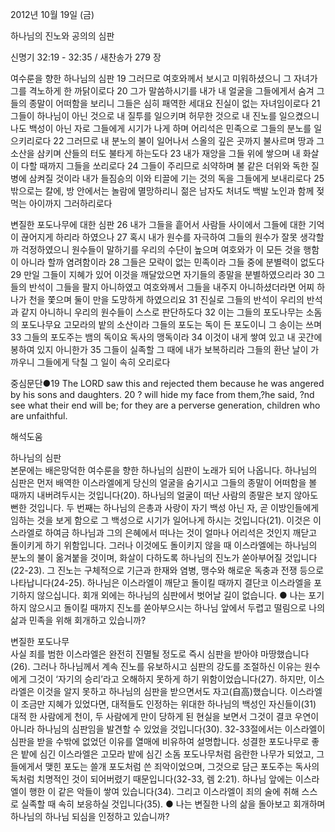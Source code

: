 2012년 10월 19일 (금)

하나님의 진노와 공의의 심판



신명기 32:19 - 32:35 / 새찬송가 279 장


여수룬을 향한 하나님의 심판
19 그러므로 여호와께서 보시고 미워하셨으니 그 자녀가 그를 격노하게 한 까닭이로다 20 그가 말씀하시기를 내가 내 얼굴을 그들에게서 숨겨 그들의 종말이 어떠함을 보리니 그들은 심히 패역한 세대요 진실이 없는 자녀임이로다 21 그들이 하나님이 아닌 것으로 내 질투를 일으키며 허무한 것으로 내 진노를 일으켰으니 나도 백성이 아닌 자로 그들에게 시기가 나게 하며 어리석은 민족으로 그들의 분노를 일으키리로다 22 그러므로 내 분노의 불이 일어나서 스올의 깊은 곳까지 불사르며 땅과 그 소산을 삼키며 산들의 터도 불타게 하는도다 23 내가 재앙을 그들 위에 쌓으며 내 화살이 다할 때까지 그들을 쏘리로다 24 그들이 주리므로 쇠약하며 불 같은 더위와 독한 질병에 삼켜질 것이라 내가 들짐승의 이와 티끌에 기는 것의 독을 그들에게 보내리로다 25 밖으로는 칼에, 방 안에서는 놀람에 멸망하리니 젊은 남자도 처녀도 백발 노인과 함께 젖 먹는 아이까지 그러하리로다

변질한 포도나무에 대한 심판
26 내가 그들을 흩어서 사람들 사이에서 그들에 대한 기억이 끊어지게 하리라 하였으나 27 혹시 내가 원수를 자극하여 그들의 원수가 잘못 생각할까 걱정하였으니 원수들이 말하기를 우리의 수단이 높으며 여호와가 이 모든 것을 행함이 아니라 할까 염려함이라 28 그들은 모략이 없는 민족이라 그들 중에 분별력이 없도다 29 만일 그들이 지혜가 있어 이것을 깨달았으면 자기들의 종말을 분별하였으리라 30 그들의 반석이 그들을 팔지 아니하였고 여호와께서 그들을 내주지 아니하셨더라면 어찌 하나가 천을 쫓으며 둘이 만을 도망하게 하였으리요 31 진실로 그들의 반석이 우리의 반석과 같지 아니하니 우리의 원수들이 스스로 판단하도다  32 이는 그들의 포도나무는 소돔의 포도나무요 고모라의 밭의 소산이라 그들의 포도는 독이 든 포도이니 그 송이는 쓰며 33 그들의 포도주는 뱀의 독이요 독사의 맹독이라 34 이것이 내게 쌓여 있고 내 곳간에 봉하여 있지 아니한가 35 그들이 실족할 그 때에 내가 보복하리라 그들의 환난 날이 가까우니 그들에게 닥칠 그 일이 속히 오리로다

중심문단●19 The LORD saw this and rejected them because he was angered by his sons and daughters. 20 ? will hide my face from them,?he said, ?nd see what their end will be; for they are a perverse generation, children who are unfaithful.

해석도움





하나님의 심판  
본문에는 배은망덕한 여수룬을 향한 하나님의 심판이 노래가 되어 나옵니다. 하나님의 심판은 먼저 배역한 이스라엘에게 당신의 얼굴을 숨기시고 그들의 종말이 어떠함을 볼 때까지 내버려두시는 것입니다(20). 하나님의 얼굴이 떠난 사람의 종말은 보지 않아도 뻔한 것입니다. 두 번째는 하나님의 은총과 사랑이 자기 백성 아닌 자, 곧 이방인들에게 임하는 것을 보게 함으로 그 백성으로 시기가 일어나게 하시는 것입니다(21). 이것은 이스라엘로 하여금 하나님과 그의 은혜에서 떠나는 것이 얼마나 어리석은 것인지 깨닫고 돌이키게 하기 위함입니다. 그러나 이것에도 돌이키지 않을 때 이스라엘에는 하나님의 분노의 불이 옮겨붙을 것이며, 화살이 다하도록 하나님의 진노가 쏟아부어질 것입니다(22-23). 그 진노는 구체적으로 기근과 한재와 염병, 맹수와 해로운 독충과 전쟁 등으로 나타납니다(24-25). 하나님은 이스라엘이 깨닫고 돌이킬 때까지 결단코 이스라엘을 포기하지 않으십니다. 회개 외에는 하나님의 심판에서 벗어날 길이 없습니다.
● 나는 포기하지 않으시고 돌이킬 때까지 진노를 쏟아부으시는 하나님 앞에서 두렵고 떨림으로 나의 삶과 민족을 위해 회개하고 있습니까?

변질한 포도나무  
사실 죄를 범한 이스라엘은 완전히 진멸될 정도로 즉시 심판을 받아야 마땅했습니다(26). 그러나 하나님께서 계속 진노를 유보하시고 심판의 강도를 조절하신 이유는 원수에게 그것이 ‘자기의 승리’라고 오해하지 못하게 하기 위함이었습니다(27). 하지만, 이스라엘은 이것을 알지 못하고 하나님의 심판을 받으면서도 자고(自高)했습니다. 이스라엘이 조금만 지혜가 있었다면, 대적들도 인정하는 위대한 하나님의 백성인 자신들이(31) 대적 한 사람에게 천이, 두 사람에게 만이 당하게 된 현실을 보면서 그것이 결코 우연이 아니라 하나님의 심판임을 발견할 수 있었을 것입니다(30). 32-33절에서는 이스라엘이 심판을 받을 수밖에 없었던 이유를 열매에 비유하여 설명합니다. 성결한 포도나무로 좋은 밭에 심긴 이스라엘은 고모라 밭에 심긴 소돔 포도나무처럼 음란한 나무가 되었고, 그들에게서 맺힌 포도는 쓸개 포도처럼 쓴 죄악이었으며, 그것으로 담근 포도주는 독사의 독처럼 치명적인 것이 되어버렸기 때문입니다(32-33, 렘 2:21). 하나님 앞에는 이스라엘이 행한 이 같은 악들이 쌓여 있습니다(34). 그리고 이스라엘이 죄의 술에 취해 스스로 실족할 때 속히 보응하실 것입니다(35).
● 나는 변질한 나의 삶을 돌아보고 회개하며 하나님의 하나님 되심을 인정하고 있습니까?